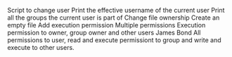Script to change user
Print the effective username of the current user
Print all the groups the current user is part of
Change file ownership
Create an empty file
Add execution permission
Multiple permissions
Execution permission to owner, group owner and other users
James Bond
All permissions to user, read and execute permissiont to group and write and execute to other users.
